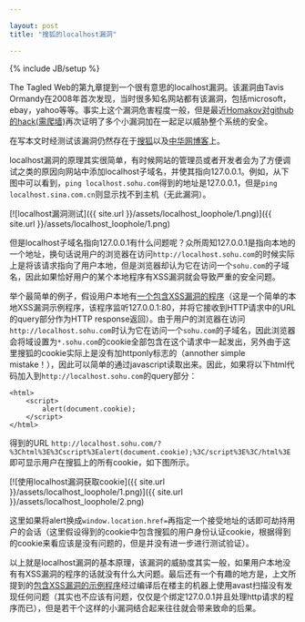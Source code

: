 ```yaml
---

layout: post
title: "搜狐的localhost漏洞"

---
```


{% include JB/setup %}

The Tagled Web的第九章提到一个很有意思的localhost漏洞。该漏洞由Tavis Ormandy在2008年首次发现，当时很多知名网站都有该漏洞，包括microsoft，ebay，yahoo等等。事实上这个漏洞危害程度一般，但是最近[Homakov对github的hack(需爬墙)](http://homakov.blogspot.com/2014/02/how-i-hacked-github-again.html)再次证明了多个小漏洞加在一起足以威胁整个系统的安全。

在写本文时经测试该漏洞仍然存在于[搜狐](http://www.sohu.com/)以及[中华网博客](http://blog.china.com/)上。

<!--more-->

localhost漏洞的原理其实很简单，有时候网站的管理员或者开发者会为了方便调试之类的原因向网站中添加localhost子域名，并使其指向127.0.0.1。例如，从下图中可以看到，`ping localhost.sohu.com`得到的地址是127.0.0.1，但是`ping localhost.sina.com.cn`则显示找不到主机（无此漏洞）。

[![localhost漏洞测试]({{ site.url }}/assets/localhost_loophole/1.png)]({{ site.url }}/assets/localhost_loophole/1.png)

但是localhost子域名指向127.0.0.1有什么问题呢？众所周知127.0.0.1是指向本地的一个地址，换句话说用户的浏览器在访问`http://localhost.sohu.com`的时候实际上是将该请求指向了用户本地，但是浏览器却认为它在访问一个`sohu.com`的子域名，因此如果恰好用户的某个本地程序有XSS漏洞就会导致严重的安全问题。

举个最简单的例子，假设用户本地有[一个包含XSS漏洞的程序](https://gist.github.com/eirikrwu/9188993)（这是一个简单的本地XSS漏洞示例程序，该程序监听127.0.0.1:80，并将它接收到HTTP请求中的URL的query部分作为HTTP response返回）。由于用户的浏览器在访问`http://localhost.sohu.com`时认为它在访问一个`sohu.com`的子域名，因此浏览器会将域设置为`*.sohu.com`的cookie全部包含在这个请求中一起发出，另外由于这里搜狐的cookie实际上是没有加httponly标志的（annother simple mistake！），因此可以简单的通过javascript读取出来。因此，如果将以下html代码加入到`http://localhost.sohu.com`的query部分：

	<html>
		<script>
			alert(document.cookie);
		</script>
	</html>

得到的URL `http://localhost.sohu.com/?%3Chtml%3E%3Cscript%3Ealert(document.cookie);%3C/script%3E%3C/html%3E`即可显示用户在搜狐上的所有cookie，如下图所示。

[![使用localhost漏洞获取cookie]({{ site.url }}/assets/localhost_loophole/1.png)]({{ site.url }}/assets/localhost_loophole/2.png)

这里如果将alert换成`window.location.href=`再指定一个接受地址的话即可劫持用户的会话（这里假设得到的cookie中包含搜狐的用户身份认证cookie，根据得到的cookie来看应该是没有问题的，但是并没有进一步进行测试验证）。

以上就是localhost漏洞的基本原理，该漏洞的威胁度其实一般，如果用户本地没有有XSS漏洞的程序的话就没有什么大问题。最后还有一个有趣的地方是，上文所提到的[包含XSS漏洞的示例程序](https://gist.github.com/eirikrwu/9188993)经过编译后在楼主的机器上使用avast扫描没有发现任何问题（其实也不应该有问题，仅仅是个绑定127.0.0.1并且处理http请求的程序而已），但是若干个这样的小漏洞结合起来往往就会带来致命的后果。